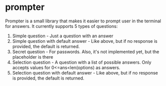 # prompter

Prompter is a small library that makes it easier to prompt user in the terminal for answers. It currently supports 5 types of questions:
1. Simple question - Just a question with an answer
2. Simple question with default answer - Like above, but if no response is provided, the default is returned.
3. Secret question - For passwords. Also, it's not implemented yet, but the placeholder is there
4. Selection question - A question with a list of possible answers. Only accepts values for 0<=ans<len(options) as answers.
5. Selection question with default answer - Like above, but if no response is provided, the default is returned.
